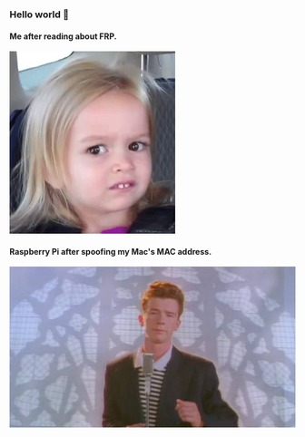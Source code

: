 ### Hello world 👋

#### Me after reading about FRP.

<img src="./wtf.png"/>

#### Raspberry Pi after spoofing my Mac's MAC address.

<img src="./rick.jpg"/>

<!--
**LemonSpike/LemonSpike** is a ✨ _special_ ✨ repository because its `README.md` (this file) appears on your GitHub profile.

Here are some ideas to get you started:

- 🔭 I’m currently working on ...
- 🌱 I’m currently learning ...
- 👯 I’m looking to collaborate on ...
- 🤔 I’m looking for help with ...
- 💬 Ask me about ...
- 📫 How to reach me: ...
- 😄 Pronouns: ...
- ⚡ Fun fact: ...
-->
